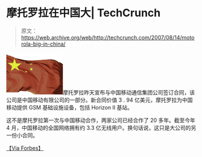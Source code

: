 # 摩托罗拉在中国大| TechCrunch

> 原文：<https://web.archive.org/web/http://techcrunch.com/2007/08/14/motorola-big-in-china/>

![china_flag1.jpg](img/0beab2626b6f7831a43a68c669464da8.png)摩托罗拉昨天宣布与中国移动通信集团公司签订合同，该公司是中国移动有限公司的一部分。新合同价值 3 . 94 亿美元，摩托罗拉为中国移动提供 GSM 基础设施设备，包括 Horizon II 基站。

这不是摩托罗拉第一次与中国移动合作，两家公司已经合作了 20 多年。截至今年 4 月，中国移动的全国网络拥有约 3.3 亿无线用户。换句话说，这只是大公司的另一份小合同。

[【Via Forbes】](https://web.archive.org/web/20140827203433/http://www.forbes.com/business/feeds/afx/2007/08/13/afx4012466.html)